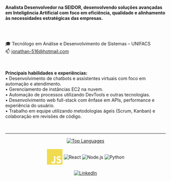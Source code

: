 <link rel="stylesheet" href="https://cdn.jsdelivr.net/gh/devicons/devicon@v2.15.1/devicon.min.css" />

<strong>Analista Desenvolvedor na SEIDOR, desenvolvendo soluções avançadas em Inteligência Artificial com foco em eficiência, qualidade e alinhamento às necessidades estratégicas das empresas.</strong>

<br /><br />

🎓 Tecnólogo em Análise e Desenvolvimento de Sistemas – UNIFACS  
📫 jonathan-516@hotmail.com  

<br />

<strong>Principais habilidades e experiências:</strong>  
• Desenvolvimento de chatbots e assistentes virtuais com foco em automação e atendimento.  
• Gerenciamento de instâncias EC2 na nuvem.  
• Automação de processos utilizando DevTools e outras tecnologias.  
• Desenvolvimento web full-stack com ênfase em APIs, performance e experiência do usuário.  
• Trabalho em equipe utilizando metodologias ágeis (Scrum, Kanban) e colaboração em revisões de código.

<br />

---

<div align="center">
  <a href="https://github.com/cortoppassi" target="_blank">
    <img height="180em" src="https://github-readme-stats.vercel.app/api/top-langs/?username=cortoppassi&layout=compact&langs_count=7&theme=dark" alt="Top Languages" />
  </a>
</div>

<br />

<div align="center">
  <!-- Ícones Dev -->
  <img align="center" alt="JavaScript" height="50" width="50" src="https://raw.githubusercontent.com/devicons/devicon/master/icons/javascript/javascript-plain.svg" />
  <img align="center" alt="React" height="50" width="50" src="https://cdn.jsdelivr.net/gh/devicons/devicon/icons/react/react-original-wordmark.svg" />
  <img align="center" alt="Node.js" height="50" width="50" src="https://cdn.jsdelivr.net/gh/devicons/devicon/icons/nodejs/nodejs-original-wordmark.svg" />
  <img align="center" alt="Python" height="50" width="50" src="https://cdn.jsdelivr.net/gh/devicons/devicon/icons/python/python-original.svg" />
</div>

<br />

<div align="center">
  <a href="https://www.linkedin.com/in/jonathan-cortoppassi-83193323a/" target="_blank" rel="noopener noreferrer">
    <img src="https://img.shields.io/badge/LinkedIn-0077B5?style=for-the-badge&logo=linkedin&logoColor=white" alt="LinkedIn" />
  </a>
</div>
